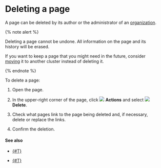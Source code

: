 # Deleting a page

A page can be deleted by its author or the administrator of an [organization](overview.md#access).

{% note alert %}

Deleting a page cannot be undone. All information on the page and its history will be erased.

If you want to keep a page that you might need in the future, consider [moving](page-management/move-page.md) it to another cluster instead of deleting it. 

{% endnote %}

To delete a page:

1. Open the page.

1. In the upper-right corner of the page, click ![](../_assets/wiki/svg/actions-icon.svg) **Actions** and select ![](../_assets/wiki/svg/delete-page.svg) **Delete**.

1. Check what pages link to the page being deleted and, if necessary, delete or replace the links.

1. Confirm the deletion.

#### See also

- [{#T}](page-management/move-page.md)

- [{#T}](page-management/edit-owner.md)
